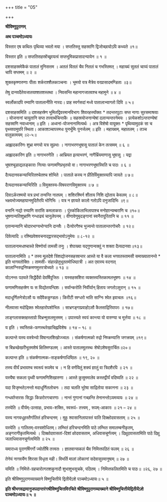 +++
title = "05"

+++


<div id="pl-73194" claऽऽ="panel-layout">

<div id="pg-73194-0" claऽऽ="panel-grid panel-no-ऽtyle">

<div id="pgc-73194-0-0" claऽऽ="panel-grid-cell" weight="1">

<div id="panel-73194-0-0-0" claऽऽ="ऽo-panel widget widget_ऽow-editor panel-firऽt-child panel-laऽt-child" index="0" data-ऽtyle="{&quot;background_image_attachment&quot;ःfalऽe,&quot;background_diऽplay&quot;ः&quot;tile&quot;}">

<div claऽऽ="ऽo-widget-ऽow-editor ऽo-widget-ऽow-editor-baऽe">

<div claऽऽ="ऽiteorigin-widget-tinymce textwidget">

**श्रीविष्णुपुराणम्**

**अथ पञ्चमोऽध्यायः**

विस्तार एष कथितः पृथिव्या भवतो मया । सप्ततिस्तु सहस्राणि द्विजोच्छायोऽपि कथ्यते ॥१॥

 विस्तार इति ॥ सप्ततिसहस्रोंच्छ्रायत्वं सप्तभूमिकप्रासादन्यायेन ॥ १ ॥

दशसाहस्रमेकैकं पातालं मुनिसत्तम । अतलं वितलं चैव नितलं च गभस्तिमत् । महाख्यं सुतलं चाग्र्यं पातालं चापि सप्तमम् ॥ २ ॥

शुक्लकृष्णारुणाः पीताः शर्कराश्शैलकाञ्चनाः । भूमयो यत्र मैत्रेय वरप्रासादमण्डिताः ॥३॥

तेषु दानवदैतेयजातयश्शतशस्तथा । निवसन्ति महानागजातवश्च महामुने ॥ ४ ॥

स्वर्लोकादपि रम्याणि पातालानीति नारदः। प्राह स्वर्गसदां मध्ये पातालाभ्यागतो दिवि ॥ ५॥

 दशसाहस्रमिति ॥ दशसहस्रेण भूमितद्विवरमानविभागः शिवरहस्योंक्तः \* तदन्तरपुटाः सप्त नागाः सुरसमाश्रयाः । योजनानां चायुतानि सप्त तत्त्वार्थचिन्तकैः ॥ सहस्रयोजनान्येषां दलान्यन्तरनेमयः । प्रत्येकशोऽन्तराण्येषां सहस्राणि नवाध्वनाम् ॥ इति । अध्वनां-योजनानामित्यर्थः । अत्र विशेषो वायूक्तः \* पृथिव्यामुदकं सा च पृथ्व्यपामुपरि स्थिता। आकाशञ्चापरमधः पुनर्भूमिः पुनर्जलम् ॥ इति । महाख्यम्. महातलम् । तञ्च वालुकामयम् ॥२-५॥

आह्लादकारिणः शुभ्रा मणयो यत्र सुप्रभाः । नागाभरणभूषासु पातालं केन तत्समम् ॥ ६ ॥

 आह्लादकारिण इति ॥ नागाभरणेति । आभ्रियत इत्याभरणं, नागैर्भ्रियमाणासु भूषासु । यद्वा

भूषाश्चूडाद्यलङ्काराः नित्याः फणामणिप्रभृतयो वा। नागाभरणभूषास्विति च पाठः ॥ ६ ॥

दैत्यदानवकन्याभिरितश्चेतश्च शोभिते । पाताले कस्य न प्रीतिर्विमुक्तस्यापि जायते ॥ ७॥

 दैत्यदानवकन्याभिरिति ॥ विमुक्तस्य-विषयरागविमुक्तस्य ॥ ७ ॥

दिवाऽर्करश्मयो यत्र प्रभां तन्वन्ति नातपम् । शशिरश्मिर्न शीताय निशि द्योताय केवलम् ॥ ८॥ भक्ष्यभोज्यमहापानमुदितैरपि भोगिभिः । यत्र न ज्ञायते कालो गतोऽपि दनुजादिभिः ॥९॥

वनानि नद्यो रम्याणि सरांसि कमलाकराः । पुंस्कोकिलाभिलापाश्च मनोज्ञान्यम्बराणि च ॥१०॥ भूषणान्यतिशुभ्राणि गन्धाढ्यं चानुलेपनम् । वीणावेणुमृदङ्गानां स्वनैरापूरितानि च ॥ ११ ॥

एतान्यन्यानि चोदारभाग्यभोग्यानि दानवैः । दैत्योरगैश्च भुज्यन्ते पातालान्तरगोचरैः ॥ १२॥

 दिवेत्यादि ॥ रश्मिप्रवेशवचनाद्द्वारसद्भावोऽनुमेयः ॥ ८-१२ ॥

पातालानामधश्चास्ते विष्णोर्या तामसी तनुः । शेपाख्या यद्गुणान्वक्तुं न शक्ता दैत्यदानवाः॥१३॥

 पातालानामिति ॥ \* तस्य मूलदेशे त्रिंशद्योजनसहस्रान्तर आस्ते या वै कला भगवतस्तामसी समाख्यातानन्ते \* इति भागवतोक्तिः । तामसी- संहारहेतुभूततमोधिष्ठात्री । अत एवास्य वदनात् कालाग्निरुद्रनिष्क्रमणमुत्तरत्रोच्यते ॥ १३ ॥

योऽनन्तः पठ्यते सिद्धैर्देवो देवर्षिपूजितः । यस्सहस्रशिरा व्यक्तस्वस्तिकामलभूषणः ॥ १४ ॥

फणामणिसहस्रेण यः स विद्योतयन्दिशः । सर्वान्करोति निर्वीर्यान् हिताय जगतोऽसुरान् ॥ १५ ॥

मदाधूर्णितनेत्रोऽसौ यः सदैवैककुण्डलः। किरीटी स्रग्धरो भाति साग्निः श्वेत इवाचलः ॥१६॥

नीलवासा मदोद्रिक्तः श्वेतहारोपशोभितः । साभ्रगङ्गाप्रवाहोऽसौ कैलसाद्रिरिवापरः ॥ १७॥

लाङ्गलासक्तहस्ताग्रो विभ्रन्मुसलमुत्तमम् । उपास्यते स्वयं कान्त्या यो वारुण्या च मूर्त्तया ॥ १८ ॥

 य इति । स्वस्तिकं-फणस्थरेखाचिह्नविशेषः ॥ १४ – १८ ॥

कल्पान्ते यस्य वक्त्रेभ्यो विषानलशिखोज्ज्वलः । संकर्षणात्मको रुद्रो निष्क्रम्यात्ति जगत्त्रयम् ॥१९॥

स बिभ्रच्छेखरीभूतमशेषं क्षितिमण्डलम् । आस्ते पातालमूलस्थः शेषोऽशेषसुरार्चितः॥२०॥

 कल्पान्त इति ॥ संकर्षणात्मकः-सङ्कर्षणाधिष्ठितः ॥ १९, २० ॥

तस्य वीर्यं प्रभावश्च स्वरूपं रूपमेव च । न हि वर्णयितुं शक्यं ज्ञातुं वा त्रिदशैरपि ॥ २१ ॥

यस्यैषा सकला पृथ्वी फणामणिशिखारुणा । आस्ते कुसुममालेव कस्तद्वीर्यं वदिष्यति ॥ २२ ॥

यदा विजृम्भतेऽनन्तो मदाधूर्णितलोचनः । तदा चलति भूरेषा साद्रितोया सकानना ॥ २३ ॥

गन्धर्वाप्सरसः सिद्धाः किन्नरोरगचारणाः । नान्तं गुणानां गच्छन्ति तेनानन्तोऽयमव्ययः ॥ २४ ॥

तस्येति ॥ वीर्यम्-उत्साहः, प्रभावः-शक्तिः, स्वरूपं- तत्त्वम् , रूपम्-आकारः ॥ २१ – २४ ॥

यस्य नागवधूहस्तैर्गालितं हरिचन्दनम् । मुहुः श्वासानिलापास्तं याति दिक्क्षोदवासताम् ॥ २५ ॥

 यस्येति ॥ गालितम्-वस्त्रशोधितम्। लम्भितं हरिचन्दनमिति पाठे लम्भित समालम्बनीकृतम्, अङ्गरागीकृतमित्यर्थः । दिक्क्षोदवासतां-दिशां क्षोदवासताम, अधिवासचूर्णत्वम् । दिक्षूदवासतामिति पाठे दिक्षु जलाधिवासनचूर्णत्वमिति ॥ २५ ॥

यमाराध्य पुराणर्षिगर्गो ज्योतींषि तत्त्वतः । ज्ञातवान्सकलं चैव निमित्तपठितं फलम् ॥ २६ ॥

तेनेयं नागवर्येण शिरसा विधृता मही। विभर्ति मालां लोकानां सदेवासुरमानुषाम् ॥ २७ ॥

यमिति ॥ निमित्ते-ग्रहचारोत्गतशकुनादौ शुभाशुभसूचके, पठितम् । निमित्तफलितमिति च पाठः॥ ॥२६, २७ ॥

इति श्रीविष्णुपुराणव्याख्याने विष्णुचित्तीये द्वितीयेंऽशे पञ्चमोऽध्यायः॥ ५ ॥

**इति श्रीभगवद्रामानुजपदान्तरंगश्रीविष्णुचित्तविरचिते श्रीविष्णुपुराणव्याख्याने श्रीविष्णुचित्तीयेद्वितीयेंऽशे पञ्चमोऽध्यायः॥ ५ ॥**














